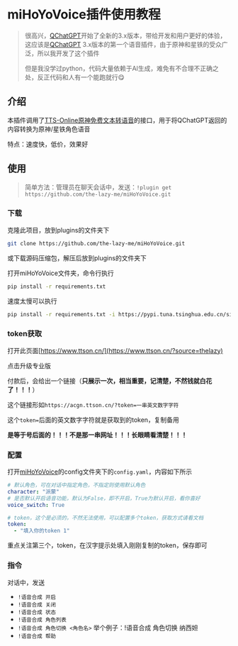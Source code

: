 # miHoYoVoice插件使用教程

> 很高兴，[QChatGPT](https://github.com/RockChinQ/QChatGPT)开始了全新的3.x版本，带给开发和用户更好的体验，这应该是[QChatGPT](https://github.com/RockChinQ/QChatGPT) 3.x版本的第一个语音插件，由于原神和星铁的受众广泛，所以我开发了这个插件
>
> 但是我没学过python，代码大量依赖于AI生成，难免有不合理不正确之处，反正代码和人有一个能跑就行😋



## 介绍

本插件调用了[TTS-Online原神免费文本转语音](https://www.ttson.cn/?source=thelazy)的接口，用于将QChatGPT返回的内容转换为原神/星铁角色语音

特点：速度快，低价，效果好

## 使用

> 简单方法：管理员在聊天会话中，发送：`!plugin get https://github.com/the-lazy-me/miHoYoVoice.git `

### 下载

克隆此项目，放到plugins的文件夹下

```bash
git clone https://github.com/the-lazy-me/miHoYoVoice.git
```

或下载源码压缩包，解压后放到plugins的文件夹下

打开miHoYoVoice文件夹，命令行执行

```bash
pip install -r requirements.txt
```

速度太慢可以执行

```bash
pip install -r requirements.txt -i https://pypi.tuna.tsinghua.edu.cn/simple some-package
```

### token获取

打开此页面[https://www.ttson.cn/](https://www.ttson.cn/?source=thelazy)

点击升级专业版

付款后，会给出一个链接（**只展示一次，相当重要，记清楚，不然钱就白花了！！！**）

这个链接形如`https://acgn.ttson.cn/?token=一串英文数字字符`

这个`token=`后面的英文数字字符就是获取到的token，复制备用

**是等于号后面的！！！不是那一串网址！！！长眼睛看清楚！！！**

### 配置

打开[miHoYoVoice](https://github.com/the-lazy-me/miHoYoVoice)的config文件夹下的`config.yaml`，内容如下所示

```yaml
# 默认角色，可在对话中指定角色，不指定则使用默认角色
character: "派蒙"
# 是否默认开启语音功能，默认为False，即不开启，True为默认开启，看你喜好
voice_switch: True

# token，这个是必须的，不然无法使用，可以配置多个token，获取方式请看文档
token:
  - "填入你的token 1"
```

重点关注第三个，token，在汉字提示处填入刚刚复制的token，保存即可

### 指令

对话中，发送

- `!语音合成 开启`
- `!语音合成 关闭`
- `!语音合成 状态`
- `!语音合成 角色列表`
- `!语音合成 角色切换 <角色名>`  举个例子：!语音合成 角色切换 纳西妲
- `!语音合成 帮助`
